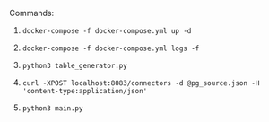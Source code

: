 Commands:

1. `docker-compose -f docker-compose.yml up -d`

2. `docker-compose -f docker-compose.yml logs -f`

3. `python3 table_generator.py`

4. `curl -XPOST localhost:8083/connectors -d @pg_source.json -H 'content-type:application/json'`

5. `python3 main.py`